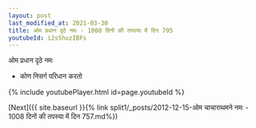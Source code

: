```yaml
---
layout: post
last_modified_at: 2021-03-30
title: ओम प्रधान दृठे नमः - 1008 दिनों की तपस्या में दिन 795
youtubeId: i2sShuzIBFs
---
```

 
 
 ओम प्रधान दृठे नमः  
 
 -  कोण निसर्ग परिधान करतो 
 
  
 
  
 
 
 
 
 
 


{% include youtubePlayer.html id=page.youtubeId %}
 
[Next]({{ site.baseurl }}{% link  split1/_posts/2012-12-15-ओम चाचाराथमने नमः - 1008 दिनों की तपस्या में दिन 757.md%})
 
